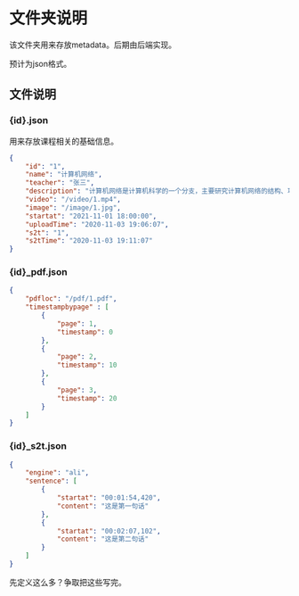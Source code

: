 # 文件夹说明

该文件夹用来存放metadata。后期由后端实现。

预计为json格式。

## 文件说明

### {id}.json

用来存放课程相关的基础信息。

``` json
{
    "id": "1",
    "name": "计算机网络",
    "teacher": "张三",
    "description": "计算机网络是计算机科学的一个分支，主要研究计算机网络的结构、功能、性能、规模、规划、管理、应用等方面的理论和技术问题。计算机网络是指将分布在不同地理位置的具有独立功能的计算机及其外部设备，通过通信线路连接起来，由功能完善的软件实现资源共享和信息传递的计算机系统。",
    "video": "/video/1.mp4",
    "image": "/image/1.jpg",
    "startat": "2021-11-01 18:00:00",
    "uploadTime": "2020-11-03 19:06:07",
    "s2t": "1",
    "s2tTime": "2020-11-03 19:11:07"
}
```

### {id}_pdf.json

``` json
{
    "pdfloc": "/pdf/1.pdf",
    "timestampbypage" : [
        {
            "page": 1,
            "timestamp": 0
        },
        {
            "page": 2,
            "timestamp": 10
        },
        {
            "page": 3,
            "timestamp": 20
        }
    ]
}
```

### {id}_s2t.json

``` json
{
    "engine": "ali",
    "sentence": [
        {
            "startat": "00:01:54,420",
            "content": "这是第一句话"
        },
        {
            "startat": "00:02:07,102",
            "content": "这是第二句话"
        }
    ]
}
```

先定义这么多？争取把这些写完。